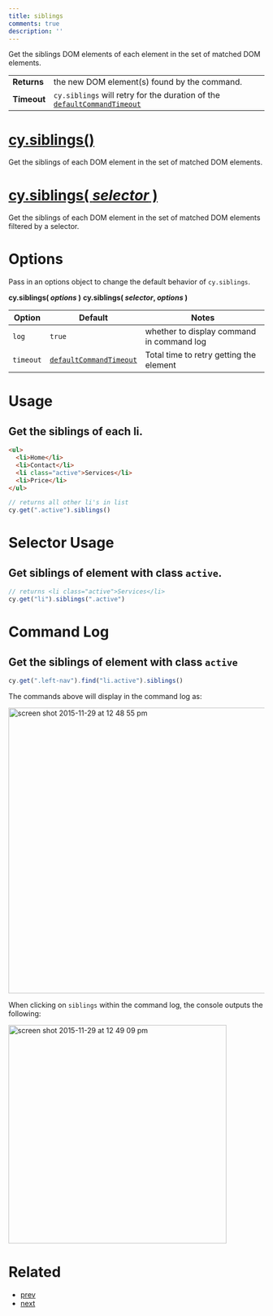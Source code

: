 ```yaml
---
title: siblings
comments: true
description: ''
---
```


Get the siblings DOM elements of each element in the set of matched DOM elements.

| | |
|--- | --- |
| **Returns** | the new DOM element(s) found by the command. |
| **Timeout** | `cy.siblings` will retry for the duration of the [`defaultCommandTimeout`](https://on.cypress.io/guides/configuration#timeouts) |

# [cy.siblings()](#usage)

Get the siblings of each DOM element in the set of matched DOM elements.

# [cy.siblings( *selector* )](#selector-usage)

Get the siblings of each DOM element in the set of matched DOM elements filtered by a selector.

# Options

Pass in an options object to change the default behavior of `cy.siblings`.

**cy.siblings( *options* )**
**cy.siblings( *selector*, *options* )**

Option | Default | Notes
--- | --- | ---
`log` | `true` | whether to display command in command log
`timeout` | [`defaultCommandTimeout`](https://on.cypress.io/guides/configuration#timeouts) | Total time to retry getting the element

# Usage

## Get the siblings of each li.

```html
<ul>
  <li>Home</li>
  <li>Contact</li>
  <li class="active">Services</li>
  <li>Price</li>
</ul>
```

```javascript
// returns all other li's in list
cy.get(".active").siblings()
```

# Selector Usage

## Get siblings of element with class `active`.

```javascript
// returns <li class="active">Services</li>
cy.get("li").siblings(".active")
```

# Command Log

## Get the siblings of element with class `active`

```javascript
cy.get(".left-nav").find("li.active").siblings()
```

The commands above will display in the command log as:

<img width="561" alt="screen shot 2015-11-29 at 12 48 55 pm" src="https://cloud.githubusercontent.com/assets/1271364/11458897/a93f2a1e-9697-11e5-8a5b-b131156e1aa4.png">

When clicking on `siblings` within the command log, the console outputs the following:

<img width="429" alt="screen shot 2015-11-29 at 12 49 09 pm" src="https://cloud.githubusercontent.com/assets/1271364/11458898/ab940fd2-9697-11e5-96ab-a4c34efa3431.png">

# Related

- [prev](https://on.cypress.io/api/prev)
- [next](https://on.cypress.io/api/next)
